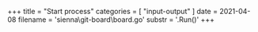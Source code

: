 +++
title = "Start process"
categories = [ "input-output" ]
date = 2021-04-08
filename = 'sienna\git-board\board.go'
substr = '.Run()'
+++

